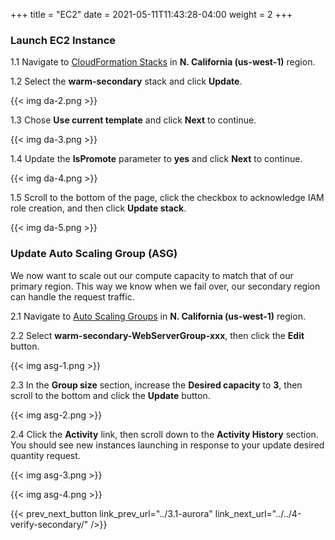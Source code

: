 +++
title = "EC2"
date =  2021-05-11T11:43:28-04:00
weight = 2
+++

### Launch EC2 Instance 

1.1 Navigate to [CloudFormation Stacks](https://console.aws.amazon.com/cloudformation/home?region=us-west-1#/stacks/) in **N. California (us-west-1)** region.

1.2 Select the **warm-secondary** stack and click **Update**.

{{< img da-2.png >}}

1.3 Chose **Use current template** and click **Next** to continue.

{{< img da-3.png >}}

1.4 Update the **IsPromote** parameter to **yes** and click **Next** to continue.

{{< img da-4.png >}}

1.5 Scroll to the bottom of the page, click the checkbox to acknowledge IAM role creation, and then click **Update stack**.

{{< img da-5.png >}}

### Update Auto Scaling Group (ASG)

We now want to scale out our compute capacity to match that of our primary region.  This way we know when we fail over, our secondary region can handle the request traffic.

2.1 Navigate to [Auto Scaling Groups](https://us-west-1.console.aws.amazon.com/ec2/v2/home?region=us-west-1#AutoScalingGroups:) in **N. California (us-west-1)** region.

2.2 Select **warm-secondary-WebServerGroup-xxx**, then click the **Edit** button.

{{< img asg-1.png >}}

2.3 In the **Group size** section, increase the **Desired capacity** to **3**, then scroll to the bottom and click the **Update** button.

{{< img asg-2.png >}}

2.4 Click the **Activity** link, then scroll down to the **Activity History** section.  You should see new instances launching in response to your update desired quantity request.

{{< img asg-3.png >}}

{{< img asg-4.png >}}


{{< prev_next_button link_prev_url="../3.1-aurora" link_next_url="../../4-verify-secondary/" />}}

